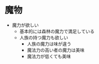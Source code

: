 # 魔物
- 魔力が欲しい
  - 基本的には森林の魔力で満足している
  - 人族の持つ魔力も欲しい
    - 人族の魔力は味が違う
    - 魔法力の高い者の魔力は美味
    - 魔法力が低くても美味

